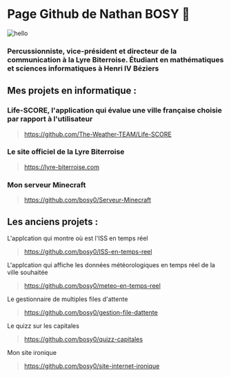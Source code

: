 # Page Github de Nathan BOSY 👋

![hello](https://user-images.githubusercontent.com/104134380/228375622-71ac0ba8-233f-4f17-a690-1476c05afbcb.gif)


### Percussionniste, vice-président et directeur de la communication à la Lyre Biterroise. Étudiant en mathématiques et sciences informatiques à Henri IV Béziers


## Mes projets en informatique :

### Life-SCORE, l'application qui évalue une ville française choisie par rapport à l'utilisateur
> https://github.com/The-Weather-TEAM/Life-SCORE


### Le site officiel de la Lyre Biterroise
> https://lyre-biterroise.com


### Mon serveur Minecraft
> https://github.com/bosy0/Serveur-Minecraft


## Les anciens projets :

L'applcation qui montre où est l'ISS en temps réel 
> https://github.com/bosy0/ISS-en-temps-reel


L'applcation qui affiche les données météorologiques en temps réel de la ville souhaitée
> https://github.com/bosy0/meteo-en-temps-reel


Le gestionnaire de multiples files d'attente
> https://github.com/bosy0/gestion-file-dattente


Le quizz sur les capitales
> https://github.com/bosy0/quizz-capitales


Mon site ironique
> https://github.com/bosy0/site-internet-ironique
